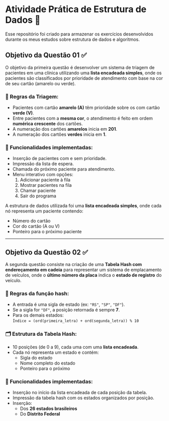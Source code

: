 # Atividade Prática de Estrutura de Dados 🎲  

Esse repositório foi criado para armazenar os exercícios desenvolvidos durante os meus estudos sobre estrutura de dados e algoritmos.

## Objetivo da Questão 01 ✅  

O objetivo da primeira questão é desenvolver um sistema de triagem de pacientes em uma clínica utilizando uma **lista encadeada simples**, onde os pacientes são classificados por prioridade de atendimento com base na cor de seu cartão (amarelo ou verde).  

### 🏥 Regras da Triagem:
- Pacientes com cartão **amarelo (A)** têm prioridade sobre os com cartão **verde (V)**.
- Entre pacientes com a **mesma cor**, o atendimento é feito em ordem **numérica crescente** dos cartões.
- A numeração dos cartões **amarelos** inicia em **201**.
- A numeração dos cartões **verdes** inicia em **1**.

### 🔧 Funcionalidades implementadas:
- Inserção de pacientes com e sem prioridade.
- Impressão da lista de espera.
- Chamada do próximo paciente para atendimento.
- Menu interativo com opções:
  1. Adicionar paciente à fila  
  2. Mostrar pacientes na fila  
  3. Chamar paciente  
  4. Sair do programa

A estrutura de dados utilizada foi uma **lista encadeada simples**, onde cada nó representa um paciente contendo:
- Número do cartão
- Cor do cartão (A ou V)
- Ponteiro para o próximo paciente


---

## Objetivo da Questão 02 ✅  

A segunda questão consiste na criação de uma **Tabela Hash com endereçamento em cadeia** para representar um sistema de emplacamento de veículos, onde o **último número da placa** indica o **estado de registro** do veículo.

### 🧮 Regras da função hash:
- A entrada é uma sigla de estado (ex: `"RS"`, `"SP"`, `"DF"`).
- Se a sigla for `"DF"`, a posição retornada é sempre **7**.
- Para os demais estados:  
  `Índice = (ord(primeira_letra) + ord(segunda_letra)) % 10`

### 🗂 Estrutura da Tabela Hash:
- 10 posições (de 0 a 9), cada uma com uma **lista encadeada**.
- Cada nó representa um estado e contém:
  - Sigla do estado
  - Nome completo do estado
  - Ponteiro para o próximo

### 🔧 Funcionalidades implementadas:
- Inserção no início da lista encadeada de cada posição da tabela.
- Impressão da tabela hash com os estados organizados por posição.
- Inserção:
  - Dos **26 estados brasileiros**
  - Do **Distrito Federal**
